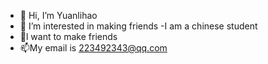 - 👋 Hi, I’m Yuanlihao
- 👀 I’m interested in making friends
-I am a chinese student
- 💞️l want to make friends
- 📫My email is
223492343@qq.com
<!---
2234932343/2234932343 is a ✨ special ✨ repository because its `README.md` (this file) appears on your GitHub profile.
You can click the Preview link to take a look at your changes.
--->

